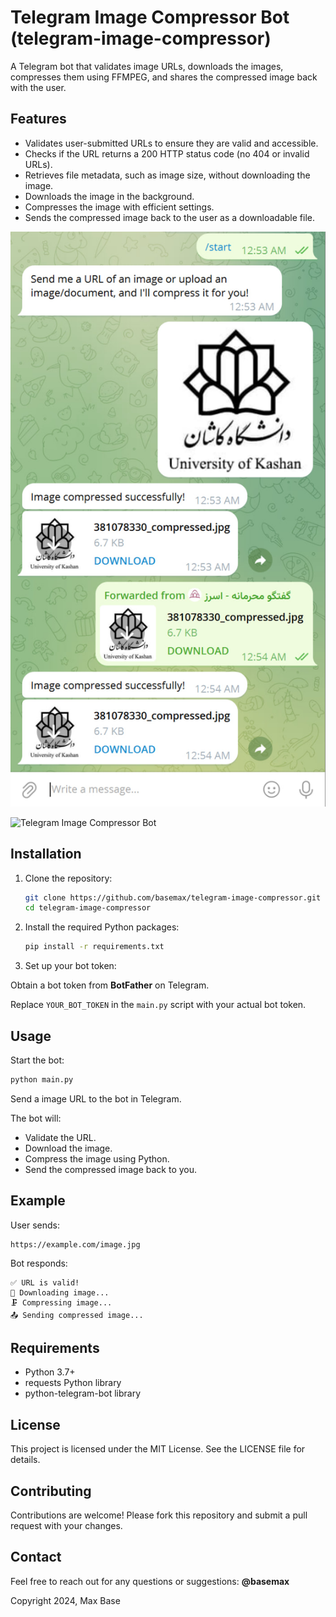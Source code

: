 # Telegram Image Compressor Bot (telegram-image-compressor)

A Telegram bot that validates image URLs, downloads the images, compresses them using FFMPEG, and shares the compressed image back with the user.  

## Features

- Validates user-submitted URLs to ensure they are valid and accessible.
- Checks if the URL returns a 200 HTTP status code (no 404 or invalid URLs).
- Retrieves file metadata, such as image size, without downloading the image.
- Downloads the image in the background.
- Compresses the image with efficient settings.
- Sends the compressed image back to the user as a downloadable file.

![Telegram Image Compressor Bot](telegram.jpg)

![Telegram Image Compressor Bot](demo.jpg)

## Installation

1. Clone the repository:

   ```bash
   git clone https://github.com/basemax/telegram-image-compressor.git
   cd telegram-image-compressor
   ```

2. Install the required Python packages:

   ```bash
   pip install -r requirements.txt
   ```

4. Set up your bot token:

Obtain a bot token from **BotFather** on Telegram.

Replace `YOUR_BOT_TOKEN` in the `main.py` script with your actual bot token.

## Usage

Start the bot:

```bash
python main.py
```

Send a image URL to the bot in Telegram.

The bot will:
- Validate the URL.
- Download the image.
- Compress the image using Python.
- Send the compressed image back to you.

## Example

User sends:

```
https://example.com/image.jpg
```


Bot responds:

```
✅ URL is valid!
🔄 Downloading image...
🗜️ Compressing image...
📤 Sending compressed image...
```

## Requirements

- Python 3.7+
- requests Python library
- python-telegram-bot library

## License

This project is licensed under the MIT License. See the LICENSE file for details.

## Contributing

Contributions are welcome! Please fork this repository and submit a pull request with your changes.

## Contact

Feel free to reach out for any questions or suggestions: **@basemax**

Copyright 2024, Max Base

